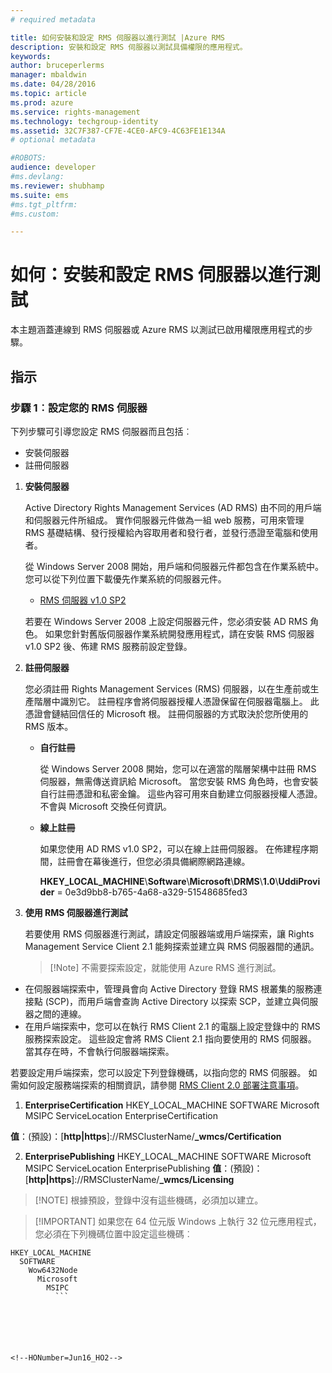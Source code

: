 ```yaml
---
# required metadata

title: 如何安裝和設定 RMS 伺服器以進行測試 |Azure RMS
description: 安裝和設定 RMS 伺服器以測試具備權限的應用程式。
keywords:
author: bruceperlerms
manager: mbaldwin
ms.date: 04/28/2016
ms.topic: article
ms.prod: azure
ms.service: rights-management
ms.technology: techgroup-identity
ms.assetid: 32C7F387-CF7E-4CE0-AFC9-4C63FE1E134A
# optional metadata

#ROBOTS:
audience: developer
#ms.devlang:
ms.reviewer: shubhamp
ms.suite: ems
#ms.tgt_pltfrm:
#ms.custom:

---
```


# 如何：安裝和設定 RMS 伺服器以進行測試

本主題涵蓋連線到 RMS 伺服器或 Azure RMS 以測試已啟用權限應用程式的步驟。
 
## 指示

### 步驟 1︰設定您的 RMS 伺服器

下列步驟可引導您設定 RMS 伺服器而且包括︰

-   安裝伺服器
-   註冊伺服器

1.  **安裝伺服器**

    Active Directory Rights Management Services (AD RMS) 由不同的用戶端和伺服器元件所組成。 實作伺服器元件做為一組 web 服務，可用來管理 RMS 基礎結構、發行授權給內容取用者和發行者，並發行憑證至電腦和使用者。

    從 Windows Server 2008 開始，用戶端和伺服器元件都包含在作業系統中。 您可以從下列位置下載優先作業系統的伺服器元件。

    -   [RMS 伺服器 v1.0 SP2](http://go.microsoft.com/fwlink/p/?linkid=73722)

    若要在 Windows Server 2008 上設定伺服器元件，您必須安裝 AD RMS 角色。 如果您針對舊版伺服器作業系統開發應用程式，請在安裝 RMS 伺服器 v1.0 SP2 後、佈建 RMS 服務前設定登錄。

2.  **註冊伺服器**

    您必須註冊 Rights Management Services (RMS) 伺服器，以在生產前或生產階層中識別它。 註冊程序會將伺服器授權人憑證保留在伺服器電腦上。 此憑證會鏈結回信任的 Microsoft 根。 註冊伺服器的方式取決於您所使用的 RMS 版本。

    -   **自行註冊**

        從 Windows Server 2008 開始，您可以在適當的階層架構中註冊 RMS 伺服器，無需傳送資訊給 Microsoft。 當您安裝 RMS 角色時，也會安裝自行註冊憑證和私密金鑰。 這些內容可用來自動建立伺服器授權人憑證。 不會與 Microsoft 交換任何資訊。

    -   **線上註冊**

        如果您使用 AD RMS v1.0 SP2，可以在線上註冊伺服器。 在佈建程序期間，註冊會在幕後進行，但您必須具備網際網路連線。

        **HKEY\_LOCAL\_MACHINE**\\**Software**\\**Microsoft**\\**DRMS**\\**1.0**\\**UddiProvider** = 0e3d9bb8-b765-4a68-a329-51548685fed3

3. **使用 RMS 伺服器進行測試**

    若要使用 RMS 伺服器進行測試，請設定伺服器端或用戶端探索，讓 Rights Management Service Client 2.1 能夠探索並建立與 RMS 伺服器間的通訊。

    > [!Note] 不需要探索設定，就能使用 Azure RMS 進行測試。

  - 在伺服器端探索中，管理員會向 Active Directory 登錄 RMS 根叢集的服務連接點 (SCP)，而用戶端會查詢 Active Directory 以探索 SCP，並建立與伺服器之間的連線。
  - 在用戶端探索中，您可以在執行 RMS Client 2.1 的電腦上設定登錄中的 RMS 服務探索設定。 這些設定會將 RMS Client 2.1 指向要使用的 RMS 伺服器。 當其存在時，不會執行伺服器端探索。

  若要設定用戶端探索，您可以設定下列登錄機碼，以指向您的 RMS 伺服器。 如需如何設定服務端探索的相關資訊，請參閱 [RMS Client 2.0 部署注意事項](https://technet.microsoft.com/en-us/library/jj159267(WS.10).aspx)。

1. **EnterpriseCertification**
        HKEY_LOCAL_MACHINE        SOFTWARE          Microsoft            MSIPC              ServiceLocation                EnterpriseCertification

  **值**：(預設)：[**http|https**]://RMSClusterName/**_wmcs/Certification**

2. **EnterprisePublishing**
        HKEY_LOCAL_MACHINE        SOFTWARE          Microsoft            MSIPC              ServiceLocation                EnterprisePublishing **值**：(預設)：[**http|https**]://RMSClusterName/**_wmcs/Licensing**

>[!NOTE] 根據預設，登錄中沒有這些機碼，必須加以建立。

>[!IMPORTANT] 如果您在 64 位元版 Windows 上執行 32 位元應用程式，您必須在下列機碼位置中設定這些機碼︰<p>
  ```    
  HKEY_LOCAL_MACHINE
    SOFTWARE
      Wow6432Node
        Microsoft
          MSIPC
            ```

 

 


<!--HONumber=Jun16_HO2-->


